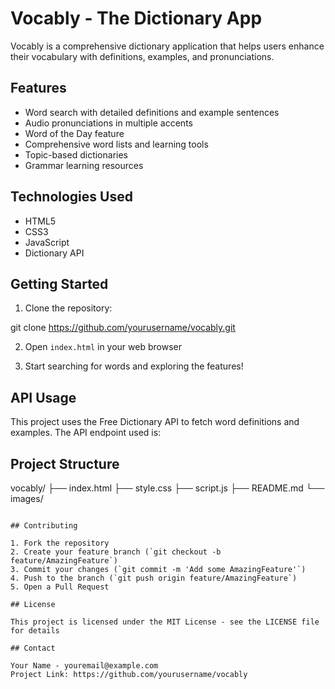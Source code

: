 # Vocably - The Dictionary App

Vocably is a comprehensive dictionary application that helps users enhance their vocabulary with definitions, examples, and pronunciations.

## Features

- Word search with detailed definitions and example sentences
- Audio pronunciations in multiple accents
- Word of the Day feature
- Comprehensive word lists and learning tools
- Topic-based dictionaries
- Grammar learning resources

## Technologies Used

- HTML5
- CSS3
- JavaScript
- Dictionary API

## Getting Started

1. Clone the repository:

git clone https://github.com/yourusername/vocably.git

2. Open `index.html` in your web browser

3. Start searching for words and exploring the features!

## API Usage

This project uses the Free Dictionary API to fetch word definitions and examples. The API endpoint used is:

## Project Structure

vocably/
├── index.html
├── style.css
├── script.js
├── README.md
└── images/
```

## Contributing

1. Fork the repository
2. Create your feature branch (`git checkout -b feature/AmazingFeature`)
3. Commit your changes (`git commit -m 'Add some AmazingFeature'`)
4. Push to the branch (`git push origin feature/AmazingFeature`)
5. Open a Pull Request

## License

This project is licensed under the MIT License - see the LICENSE file for details

## Contact

Your Name - youremail@example.com
Project Link: https://github.com/yourusername/vocably
